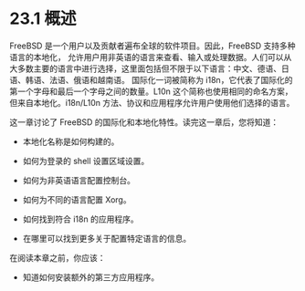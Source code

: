 # 23.1 概述
FreeBSD 是一个用户以及贡献者遍布全球的软件项目。因此，FreeBSD 支持多种语言的本地化， 允许用户用非英语的语言来查看、输入或处理数据。人们可以从大多数主要的语言中进行选择，这里面包括但不限于以下语言：中文、德语、日语、韩语、法语、俄语和越南语。
国际化一词被简称为 i18n，它代表了国际化的第一个字母和最后一个字母之间的数量。L10n 这个简称也使用相同的命名方案，但来自本地化。i18n/L10n 方法、协议和应用程序允许用户使用他们选择的语言。

这一章讨论了 FreeBSD 的国际化和本地化特性。读完这一章后，您将知道：

* 本地化名称是如何构建的。  
 
* 如何为登录的 shell 设置区域设置。
   
* 如何为非英语语言配置控制台。
    
* 如何为不同的语言配置 Xorg。
   
* 如何找到符合 i18n 的应用程序。  

* 在哪里可以找到更多关于配置特定语言的信息。

在阅读本章之前，你应该：

* 知道如何安装额外的第三方应用程序。